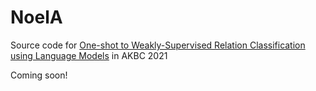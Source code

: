 # NoelA


Source code for [One-shot to Weakly-Supervised Relation Classification using Language Models](https://openreview.net/forum?id=W0mr06PxTHp) in AKBC 2021


Coming soon!
